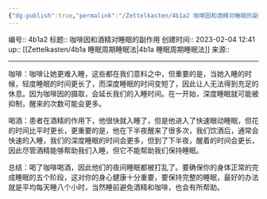 ```yaml
---
{"dg-publish":true,"permalink":"/Zettelkasten/4b1a2 咖啡因和酒精对睡眠的副作用/","dgPassFrontmatter":true}
---
```


编号:: 4b1a2
标题:: 咖啡因和酒精对睡眠的副作用
创建时间:: 2023-02-04 12:41
up:: [[Zettelkasten/4b1a 睡眠周期睡眠法\|4b1a 睡眠周期睡眠法]]
来源:: 

---

咖啡：咖啡让她更难入睡，这些都在我们意料之中，但重要的是，当她入睡的时候，轻度睡眠的时间更长了，而深度睡眠的时间变短了，因此让人无法得到充足的休息。因为咖啡因的摄取，会延长我们的入睡时间。在一开始，深度睡眠就可能被抑制，醒来的次数可能会更多。

喝酒：患者在酒精的作用下，他很快就入睡了，但是他进入了快速眼动睡眠，但花的时间比平时更长，更重要的是，他在下半夜醒来了很多次，我们饮酒后，通常会快速的入睡，我们的深度睡眠的时间会更多，但到了下半夜，醒着的时间会更长，因此尽管酒精能够帮助我们入睡，但它不能帮助我们保持睡眠。

总结：喝了咖啡喝酒，因此他们的夜间睡眠都被打乱了。要确保你的身体正常的完成睡眠的五个阶段，这对你的身心健康十分重要，要保持完整的睡眠，最好的办法就是平均每天睡八个小时，当然睡前避免酒精和咖啡，也会有所帮助。
